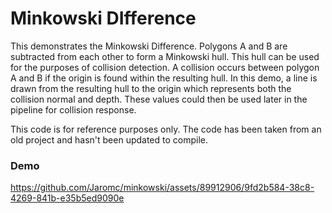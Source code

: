 # Minkowski DIfference #

This demonstrates the Minkowski Difference. Polygons A and B are subtracted from each other to form a Minkowski hull.
This hull can be used for the purposes of collision detection. A collision occurs between polygon A and B if the origin is found within the resulting hull.
In this demo, a line is drawn from the resulting hull to the origin which represents both the collision normal and depth. These values could then be used later in the pipeline for collision response.

This code is for reference purposes only. The code has been taken from an old project and hasn't been updated to compile.

### Demo ###
https://github.com/Jaromc/minkowski/assets/89912906/9fd2b584-38c8-4269-841b-e35b5ed9090e

